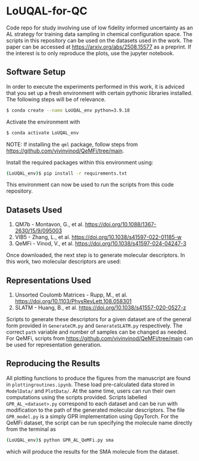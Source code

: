 # LoUQAL-for-QC
Code repo for study involving use of low fidelity informed uncertainty as an AL strategy for training data sampling in chemical configuration space.
The scripts in this repository can be used on the datasets used in the work. The paper can be accessed at https://arxiv.org/abs/2508.15577 as a preprint. 
If the interest is to only reproduce the plots, use the jupyter notebook.

## Software Setup
In order to execute the experiments performed in this work, it is adviced that you set up a fresh environment with certain pythonic libraries installed. The following steps will be of relevance. 
```bash
$ conda create --name LoUQAL_env python=3.9.18
```
Activate the environment with 
```bash
$ conda activate LoUQAL_env
```

NOTE: If installing the `qml` package, follow steps from https://github.com/vivinvinod/QeMFi/tree/main.

Install the required packages within this environment using:
```bash
(LoUQAL_env)$ pip install -r requirements.txt
```

This environment can now be used to run the scripts from this code repository. 

## Datasets Used
1. QM7b - Montavon, G., et al. https://doi.org/10.1088/1367-2630/15/9/095003
2. VIB5 - Zhang, L., et al. https://doi.org/10.1038/s41597-022-01185-w
3. QeMFi - Vinod, V., et al. https://doi.org/10.1038/s41597-024-04247-3

Once downloaded, the next step is to generate molecular descriptors. In this work, two molecular descriptors are used:

## Representations Used
1. Unsorted Coulomb Matrices - Rupp, M., et al. https://doi.org/10.1103/PhysRevLett.108.058301
2. SLATM - Huang, B., et al. https://doi.org/10.1038/s41557-020-0527-z

Scripts to generate these descriptors for a given dataset are of the general form provided in `GenerateCM.py` and `GenerateSLATM.py` respectively. The correct `path` variable and number of samples can be changed as needed. For QeMFi, scripts from https://github.com/vivinvinod/QeMFi/tree/main can be used for representation generation. 

## Reproducing the Results
All plotting functions to produce the figures from the manuscript are found in `plottingroutines.ipynb`. These load pre-calculated data stored in `ModelData/` and `PlotData/`. At the same time, users can run their own computations using the scripts provided. Scripts labelled `GPR_AL_<dataset>.py` correspond to each dataset and can be run with modification to the path of the generated molecular descriptors. The file `GPR_model.py` is a simply GPR implementation using GpyTorch. For the QeMFi dataset, the script can be run specifying the molecule name directly from the terminal as
```bash
(LoUQAL_env)$ python GPR_AL_QeMFi.py sma
```
which will produce the results for the SMA molecule from the dataset.